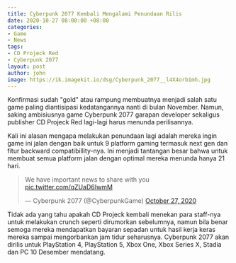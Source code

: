 ```yaml
---
title: Cyberpunk 2077 Kembali Mengalami Penundaan Rilis
date: 2020-10-27 08:00:00 +08:00
categories:
- Game
- News
tags:
- CD Projeck Red
- Cyberpunk 2077
layout: post
author: john
image: https://ik.imagekit.io/dsg/Cyberpunk_2077__l4X4orb1mh.jpg
---
```


Konfirmasi sudah "gold" atau rampung membuatnya menjadi salah satu game paling diantisipasi kedatangannya nanti di bulan November. Namun, saking ambisiusnya game Cyberpunk 2077 garapan developer sekaligus publisher CD Projeck Red lagi-lagi harus menunda perilisannya.

Kali ini alasan mengapa melakukan penundaan lagi adalah mereka ingin game ini jalan dengan baik untuk 9 platform gaming termasuk next gen dan fitur backward compatibillity-nya. Ini menjadi tantangan besar bahwa untuk membuat semua platform jalan dengan optimal mereka menunda hanya 21 hari.

<blockquote class="twitter-tweet tw-align-center"><p lang="en" dir="ltr">We have important news to share with you <a href="https://t.co/qZUaD6IwmM">pic.twitter.com/qZUaD6IwmM</a></p>— Cyberpunk 2077 (@CyberpunkGame) <a href="https://twitter.com/CyberpunkGame/status/1321128432370176002?ref_src=twsrc%5Etfw">October 27, 2020</a></blockquote> <script async src="https://platform.twitter.com/widgets.js" charset="utf-8"></script>

Tidak ada yang tahu apakah CD Projeck kembali menekan para staff-nya untuk melakukan crunch seperti dirumorkan sebelumnya, namun bila benar semoga mereka mendapatkan bayaran sepadan untuk hasil kerja keras mereka sampai mengorbankan jam tidur seharusnya. Cyberpunk 2077 akan dirilis untuk PlayStation 4, PlayStation 5, Xbox One, Xbox Series X, Stadia dan PC 10 Desember mendatang.
